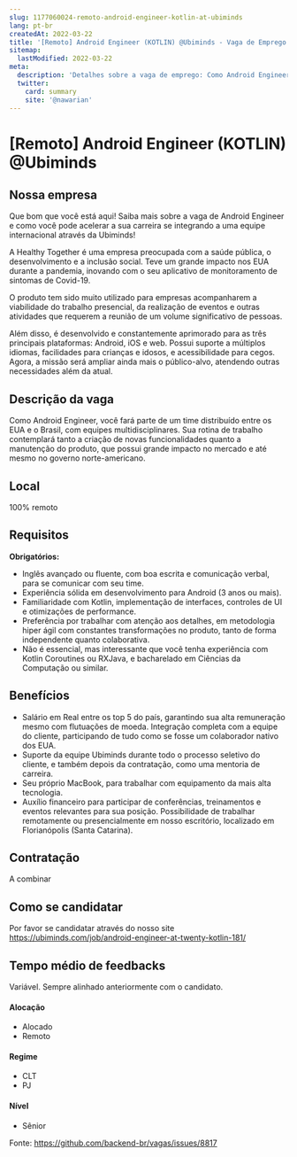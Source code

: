 ```yaml
---
slug: 1177060024-remoto-android-engineer-kotlin-at-ubiminds
lang: pt-br
createdAt: 2022-03-22
title: '[Remoto] Android Engineer (KOTLIN) @Ubiminds - Vaga de Emprego'
sitemap:
  lastModified: 2022-03-22
meta:
  description: 'Detalhes sobre a vaga de emprego: Como Android Engineer, você fará parte de um time distribuído entre os EUA e o Brasil, com equipes multidisciplinares. Sua rotina de trabalho contemplará tanto a criação de novas funcionalidades quanto a manutenção do produto, que possui grande impacto no mercado e até mesmo no governo norte-americano.'
  twitter:
    card: summary
    site: '@nawarian'
---
```


# [Remoto] Android Engineer (KOTLIN) @Ubiminds

<!--
==================================================
Caso a vaga for remoto durante a pandemia informar no texto "Remoto durante o covid"
==================================================
-->
<!-- 
==================================================
POR FAVOR, SÓ POSTE SE A VAGA FOR PARA BACK-END!

Não faça distinção de gênero no título da vaga.

Use: "Back-End Developer" ao invés de 
"Desenvolvedor Back-End" \o/

Exemplo: `[São Paulo] Back-End Developer @ NOME DA EMPRESA`
==================================================
-->
<!--
==================================================
Caso a vaga for remoto durante a pandemia deixar a linha abaixo
==================================================
-->
> 

## Nossa empresa

Que bom que você está aqui! Saiba mais sobre a vaga de Android Engineer e como você pode acelerar a sua carreira se integrando a uma equipe internacional através da Ubiminds!

A Healthy Together é uma empresa preocupada com a saúde pública, o desenvolvimento e a inclusão social. Teve um grande impacto nos EUA durante a pandemia, inovando com o seu aplicativo de monitoramento de sintomas de Covid-19.

O produto tem sido muito utilizado para empresas acompanharem a viabilidade do trabalho presencial, da realização de eventos e outras atividades que requerem a reunião de um volume significativo de pessoas.

Além disso, é desenvolvido e constantemente aprimorado para as três principais plataformas: Android, iOS e web. Possui suporte a múltiplos idiomas, facilidades para crianças e idosos, e acessibilidade para cegos. Agora, a missão será ampliar ainda mais o público-alvo, atendendo outras necessidades além da atual.

## Descrição da vaga

Como Android Engineer, você fará parte de um time distribuído entre os EUA e o Brasil, com equipes multidisciplinares. Sua rotina de trabalho contemplará tanto a criação de novas funcionalidades quanto a manutenção do produto, que possui grande impacto no mercado e até mesmo no governo norte-americano.

## Local

100% remoto

## Requisitos

**Obrigatórios:**

- Inglês avançado ou fluente, com boa escrita e comunicação verbal, para se comunicar com seu time.
- Experiência sólida em desenvolvimento para Android (3 anos ou mais).
- Familiaridade com Kotlin, implementação de interfaces, controles de UI e otimizações de performance.
- Preferência por trabalhar com atenção aos detalhes, em metodologia hiper ágil com constantes transformações no produto, tanto de forma independente quanto colaborativa.
- Não é essencial, mas interessante que você tenha experiência com Kotlin Coroutines ou RXJava, e bacharelado em Ciências da Computação ou similar.

## Benefícios

- Salário em Real entre os top 5 do país, garantindo sua alta remuneração mesmo com flutuações de moeda.
Integração completa com a equipe do cliente, participando de tudo como se fosse um colaborador nativo dos EUA.
- Suporte da equipe Ubiminds durante todo o processo seletivo do cliente, e também depois da contratação, como uma mentoria de carreira.
- Seu próprio MacBook, para trabalhar com equipamento da mais alta tecnologia.
- Auxílio financeiro para participar de conferências, treinamentos e eventos relevantes para sua posição. Possibilidade de trabalhar remotamente ou presencialmente em nosso escritório, localizado em Florianópolis (Santa Catarina).

## Contratação

A combinar

## Como se candidatar

Por favor se candidatar através do nosso site https://ubiminds.com/job/android-engineer-at-twenty-kotlin-181/

## Tempo médio de feedbacks

Variável. Sempre alinhado anteriormente com o candidato.

#### Alocação
- Alocado
- Remoto

#### Regime
- CLT
- PJ

#### Nível
- Sênior

Fonte: https://github.com/backend-br/vagas/issues/8817